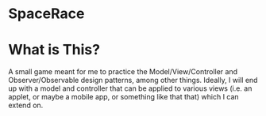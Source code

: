 # SpaceRace
What is This?
==============
A small game meant for me to practice the Model/View/Controller and Observer/Observable design patterns, among other things.
Ideally, I will end up with a model and controller that can be applied to various views (i.e. an applet, or maybe a mobile app, or something like that that) which I can extend on.

